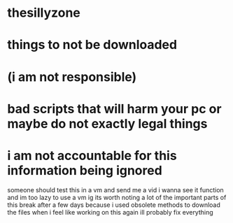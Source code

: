 # thesillyzone

# things to not be downloaded 
# (i am not responsible)
# bad scripts that will harm your pc or maybe do not exactly legal things
# i am not accountable for this information being ignored
someone should test this in a vm and send me a vid i wanna see it function and im too lazy to use a vm
ig its worth noting a lot of the important parts of this break after a few days because i used obsolete methods to download the files
when i feel like working on this again ill probably fix everything
